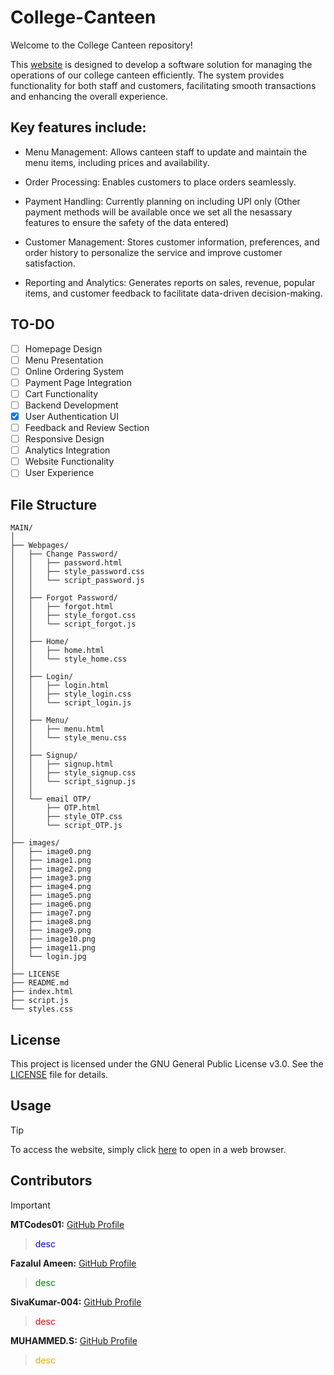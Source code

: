 # College-Canteen

Welcome to the College Canteen repository!

This [website](https://muhammeds88.github.io/College-Canteen/) is designed to develop a software solution for managing the operations of our college canteen efficiently. The system provides functionality for both staff and customers, facilitating smooth transactions and enhancing the overall experience.

## Key features include:

+ Menu Management: Allows canteen staff to update and maintain the menu items, including prices and availability.

+ Order Processing: Enables customers to place orders seamlessly.

+ Payment Handling: Currently planning on including UPI only (Other payment methods will be available once we set all the nesassary features to ensure the safety of the data entered)

+ Customer Management: Stores customer information, preferences, and order history to personalize the service and improve customer satisfaction.

+ Reporting and Analytics: Generates reports on sales, revenue, popular items, and customer feedback to facilitate data-driven decision-making.

## TO-DO

- [ ] Homepage Design
- [ ] Menu Presentation
- [ ] Online Ordering System
- [ ] Payment Page Integration
- [ ] Cart Functionality
- [ ] Backend Development
- [x] User Authentication UI
- [ ] Feedback and Review Section
- [ ] Responsive Design
- [ ] Analytics Integration
- [ ] Website Functionality
- [ ] User Experience

## File Structure
```
MAIN/
│
├── Webpages/
│   ├── Change Password/
│   │   ├── password.html
│   │   ├── style_password.css
│   │   └── script_password.js
│   │
│   ├── Forgot Password/
│   │   ├── forgot.html
│   │   ├── style_forgot.css
│   │   └── script_forgot.js
│   │
│   ├── Home/
│   │   ├── home.html
│   │   └── style_home.css
│   │
│   ├── Login/
│   │   ├── login.html
│   │   ├── style_login.css
│   │   └── script_login.js
│   │
│   ├── Menu/
│   │   ├── menu.html
│   │   └── style_menu.css
│   │
│   ├── Signup/
│   │   ├── signup.html
│   │   ├── style_signup.css
│   │   └── script_signup.js
│   │
│   └── email OTP/
│       ├── OTP.html
│       ├── style_OTP.css
│       └── script_OTP.js
│
├── images/
│   ├── image0.png
│   ├── image1.png
│   ├── image2.png
│   ├── image3.png
│   ├── image4.png
│   ├── image5.png
│   ├── image6.png
│   ├── image7.png
│   ├── image8.png
│   ├── image9.png
│   ├── image10.png
│   ├── image11.png
│   └── login.jpg
│
├── LICENSE
├── README.md
├── index.html
├── script.js
└── styles.css
```

## License

This project is licensed under the GNU General Public License v3.0. See the [LICENSE](LICENSE) file for details.

## Usage

> [!TIP]
> To access the website, simply click [here](https://muhammeds88.github.io/College-Canteen/) to open in a web browser.

## Contributors

> [!IMPORTANT]
> **MTCodes01:** [GitHub Profile](https://github.com/MTCodes01)
>
> <blockquote style="color: blue;">desc</blockquote>
>
> **Fazalul Ameen:** [GitHub Profile](https://github.com/Fazalul-Ameen)
>
> <blockquote style="color: green;">desc</blockquote>
>
> **SivaKumar-004:** [GitHub Profile](https://github.com/SivaKumar-004)
>
> <blockquote style="color: red;">desc</blockquote>
>
> **MUHAMMED.S:** [GitHub Profile](https://github.com/muhammeds88)
>
> <blockquote style="color: orange;">desc</blockquote>
